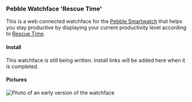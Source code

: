 ### Pebble Watchface 'Rescue Time'

This is a web connected watchface for the [Pebble Smartwatch][1] that helps you stay productive by displaying your current productivity level according to [Rescue Time][2].

#### Install

This watchface is still being written. Install links will be added here when it is completed.

#### Pictures

![Photo of an early version of the watchface](https://smallstoneapps.s3-external-3.amazonaws.com/rescue-time/rescue-time-photo-0.1.png)

[1]: http://getpebble.com
[2]: http://rescuetime.com
